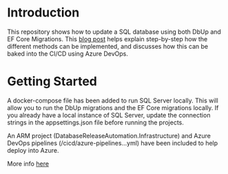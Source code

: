 # Introduction 
This repository shows how to update a SQL database using both DbUp and EF Core Migrations. This [blog post](https://joeblogs.technology/2020/05/techniques-for-automating-sql-database-releases-using-azure-devops/) helps explain step-by-step how the different methods can be implemented, and discusses how this can be baked into the CI/CD using Azure DevOps. 

# Getting Started
A docker-compose file has been added to run SQL Server locally. This will allow you to run the DbUp migrations and the EF Core migrations locally. If you already have a local instance of SQL Server, update the connection strings in the appsettings.json file before running the projects.

An ARM project (DatabaseReleaseAutomation.Infrastructure) and Azure DevOps pipelines (/cicd/azure-pipelines...yml) have been included to help deploy into Azure.

More info [here](https://joeblogs.technology/2020/05/techniques-for-automating-sql-database-releases-using-azure-devops/)
